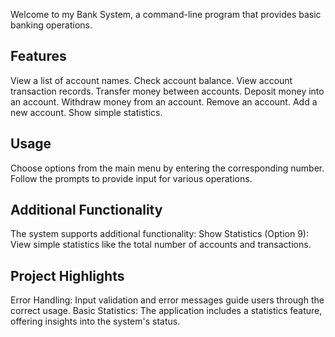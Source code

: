 Welcome to my Bank System, a command-line program that provides basic banking operations.


## Features
View a list of account names.
Check account balance.
View account transaction records.
Transfer money between accounts.
Deposit money into an account.
Withdraw money from an account.
Remove an account.
Add a new account.
Show simple statistics.


## Usage
Choose options from the main menu by entering the corresponding number.
Follow the prompts to provide input for various operations.

## Additional Functionality
The system supports additional functionality:
Show Statistics (Option 9): View simple statistics like the total number of accounts and transactions.

## Project Highlights
Error Handling: Input validation and error messages guide users through the correct usage.
Basic Statistics: The application includes a statistics feature, offering insights into the system's status.
